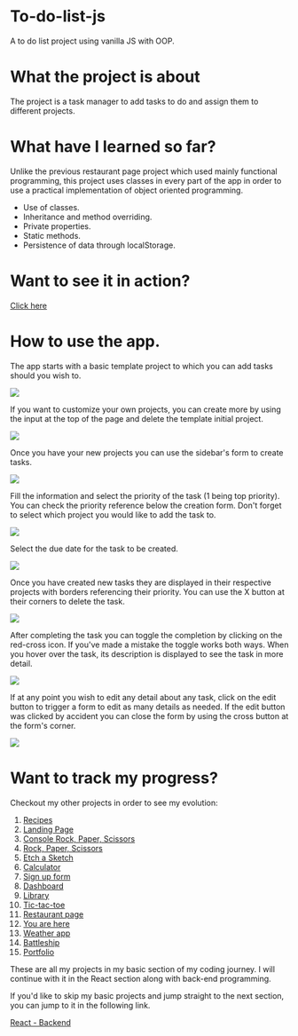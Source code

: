 # To-do-list-js

A to do list project using vanilla JS with OOP.

# What the project is about

The project is a task manager to add tasks to do and assign them to different projects.

# What have I learned so far?

Unlike the previous restaurant page project which used mainly functional programming, this project uses classes in every part of the app in order to use a practical implementation of object oriented programming.

<ul>
  <li>Use of classes.</li>
  <li>Inheritance and method overriding.</li>
  <li>Private properties.</li>
  <li>Static methods.</li>
  <li>Persistence of data through localStorage.</li>
</ul>

# Want to see it in action?

<a href="https://hroglardev.github.io/To-do-list-js/" target="_blank">Click here</a>

# How to use the app.

The app starts with a basic template project to which you can add tasks should you wish to.

<img src="./docs-images/1-Landing.JPG"/>

If you want to customize your own projects, you can create more by using the input at the top of the page and delete the template initial project.

<img src="./docs-images/2-Create-Delete-project.JPG"/>

Once you have your new projects you can use the sidebar's form to create tasks.

<img src="./docs-images/3-New-projects.JPG"/>

Fill the information and select the priority of the task (1 being top priority). You can check the priority reference below the creation form. Don't forget to select which project you would like to add the task to.

<img src="./docs-images/4-create-new-task.JPG"/>

Select the due date for the task to be created.

<img src="./docs-images/5-select-date.JPG"/>

Once you have created new tasks they are displayed in their respective projects with borders referencing their priority. You can use the X button at their corners to delete the task.

<img src="./docs-images/6-New-Tasks.JPG"/>

After completing the task you can toggle the completion by clicking on the red-cross icon. If you've made a mistake the toggle works both ways. When you hover over the task, its description is displayed to see the task in more detail.

<img src="./docs-images/7-complete-task.JPG"/>

If at any point you wish to edit any detail about any task, click on the edit button to trigger a form to edit as many details as needed. If the edit button was clicked by accident you can close the form by using the cross button at the form's corner.

<img src="./docs-images/8-editTask.JPG"/>

# Want to track my progress?

Checkout my other projects in order to see my evolution:

<ol>
  <li><a href="https://github.com/hroglardev/odin-recipes" target="_blank">Recipes</a></li>
  <li><a href="https://github.com/hroglardev/Odin-landing-page" target="_blank">Landing Page</a></li>
  <li><a href="https://github.com/hroglardev/Rock-Paper-Scissors-TOP-Console" target="_blank">Console Rock, Paper, Scissors</a></li>
  <li><a href="https://github.com/hroglardev/Rock-Paper-Scissors-TOP" target="_blank">Rock, Paper, Scissors</a></li>
  <li><a href="https://github.com/hroglardev/Etch-a-Sketch" target="_blank">Etch a Sketch</a></li>
  <li><a href="https://github.com/hroglardev/Calculator" target="_blank">Calculator</a></li>
  <li><a href="https://github.com/hroglardev/Sign-up-form-TOP" target="_blank">Sign up form</a></li>
  <li><a href="https://github.com/hroglardev/Dashboard" target="_blank">Dashboard</a></li>
  <li><a href="https://github.com/hroglardev/Library" target="_blank">Library</a></li>
  <li><a href="https://github.com/hroglardev/Tic-tac-toe" target="_blank">Tic-tac-toe</a></li>
  <li><a href="https://github.com/hroglardev/Restaurant-page" target="_blank">Restaurant page</a></li>
  <li><a href="https://github.com/hroglardev/To-do-list-js" target="_blank">You are here</a></li>
  <li><a href="https://github.com/hroglardev/Weather-app" target="_blank">Weather app</a></li>
  <li><a href="https://github.com/hroglardev/Battleship" target="_blank">Battleship</a></li>
  <li><a href="https://github.com/hroglardev/Lucas-Cubile" target="_blank">Portfolio</a></li>
</ol>

These are all my projects in my basic section of my coding journey. I will continue with it in the React section along with back-end programming.

If you'd like to skip my basic projects and jump straight to the next section, you can jump to it in the following link.

<a href="https://github.com/hroglardev/CV-creator" target="_blank">React - Backend</a>
